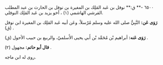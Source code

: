 ٦٥٠٠ -** ق:** نوفل بن عَبد المَلِك بن المغيرة بن نوفل بن الحارث بن عبد المطلب القرشي الهاشمي (١) ، أخو يزيد بن عَبد المَلِك النوفلي.

**رَوَى عَن:** النَّبِيُّ صلى الله عليه وسلم مُرْسلاً، وعَن أبيه عَبد المَلِك بن المغيرة ابن نوفل (ق) .

**رَوَى عَنه:** أبراهيم بْن مُحَمَّد بْن أَبي يحيى الأَسلميّ، والربيع بن حبيب الأحول (ق) .

**قال أبو حاتم:** مجهول (٢) .

روى له ابن ماجه.